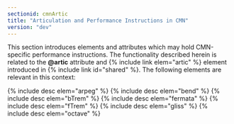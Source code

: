 ```yaml
---
sectionid: cmnArtic
title: "Articulation and Performance Instructions in CMN"
version: "dev"
---
```


This section introduces elements and attributes which may hold CMN-specific performance instructions. The functionality described herein is related to the **@artic** attribute and {% include link elem="artic" %} element introduced in {% include link id="shared" %}. The following elements are relevant in this context:

  
{% include desc elem="arpeg" %} 
{% include desc elem="bend" %} 
{% include desc elem="bTrem" %} 
{% include desc elem="fermata" %} 
{% include desc elem="fTrem" %} 
{% include desc elem="gliss" %} 
{% include desc elem="octave" %} 
 

